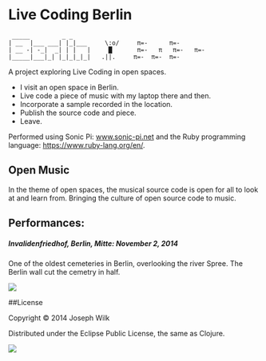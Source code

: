 # Live Coding Berlin

```
 _____         _ _ 
| __  |___ ___| |_|___     \:o/     π=-      π=-
| __ -| -_|  _| | |   |     █       π=-   π   π=-   π=-
|_____|___|_| |_|_|_|_|   .||.     π=-  π=-  π=-
```

A project exploring Live Coding in open spaces.

* I visit an open space in Berlin.
* Live code a piece of music with my laptop there and then.
* Incorporate a sample recorded in the location.
* Publish the source code and piece.
* Leave.

Performed using Sonic Pi: www.sonic-pi.net and the Ruby programming language: https://www.ruby-lang.org/en/.

## Open Music

In the theme of open spaces, the musical source code is open for all to look at and learn from.
Bringing the culture of open source code to music.

## Performances:

##### Invalidenfriedhof, Berlin, Mitte: November 2, 2014

One of the oldest cemeteries in Berlin, overlooking the river Spree. 
The Berlin wall cut the cemetry in half.

![](https://c2.staticflickr.com/4/3953/15690272655_11709966b9_z.jpg)

##License

Copyright © 2014 Joseph Wilk

Distributed under the Eclipse Public License, the same as Clojure.

![](http://nadine-rossa.de/made-in-berlin-badge.png)
